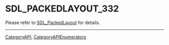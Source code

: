 # SDL_PACKEDLAYOUT_332

Please refer to [SDL_PackedLayout](SDL_PackedLayout) for details.

----
[CategoryAPI](CategoryAPI), [CategoryAPIEnumerators](CategoryAPIEnumerators)

